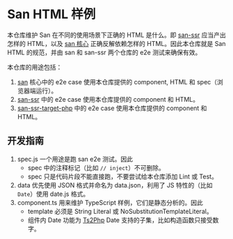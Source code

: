 # San HTML 样例

本仓库维护 San 在不同的使用场景下正确的 HTML 是什么。即 [san-ssr][san-ssr] 应当产出怎样的 HTML，以及 [san 核心][san] 正确反解依赖怎样的 HTML。因此本仓库就是 San HTML 的规范，并由 san 和 san-ssr 两个仓库的 e2e 测试来确保有效。

本仓库的用途包括：

1. [san][san] 核心中的 e2e case 使用本仓库提供的 component, HTML 和 spec（浏览器端运行）。
2. [san-ssr][san-ssr] 中的 e2e case 使用本仓库提供的 component 和 HTML。
3. [san-ssr-target-php][san-ssr-target-php] 中的 e2e case 使用本仓库提供的 component 和 HTML。

## 开发指南

1. spec.js 一个用途是跑 san e2e 测试。因此
    - spec 中的注释标记（比如 `// inject`）不可删除。
    - spec 只是代码片段不能直接跑，不要尝试给本仓库添加 Lint 或 Test。
2. data 优先使用 JSON 格式并命名为 data.json，利用了 JS 特性的（比如 `Date`）使用 date.js 格式。
3. component.ts 用来维护 TypeScript 样例，它们是静态分析的。因此
    - template 必须是 String Literal 或 NoSubstitutionTemplateLiteral。
    - 组件内 Date 功能为 [Ts2Php][ts2php] Date 支持的子集，比如构造函数只接受数字。

[san]: https://github.com/baidu/san
[san-ssr]: https://github.com/baidu/san-ssr
[san-ssr-target-php]: https://github.com/baidu/san-ssr-target-php
[ts2php]: https://github.com/searchfe/ts2php